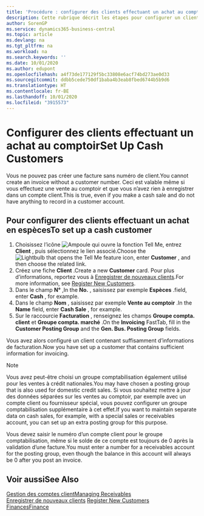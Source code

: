 ```yaml
---
title: 'Procédure : configurer des clients effectuant un achat au comptoir | Microsoft Docs'
description: Cette rubrique décrit les étapes pour configurer un client qui paie en espèces.
author: SorenGP
ms.service: dynamics365-business-central
ms.topic: article
ms.devlang: na
ms.tgt_pltfrm: na
ms.workload: na
ms.search.keywords: ''
ms.date: 10/01/2020
ms.author: edupont
ms.openlocfilehash: a4f73de177129f5bc33808e6acf74bd273ae0d33
ms.sourcegitcommit: ddbb5cede750df1baba4b3eab8fbed6744b5b9d6
ms.translationtype: HT
ms.contentlocale: fr-BE
ms.lasthandoff: 10/01/2020
ms.locfileid: "3915573"
---
```

# <a name="set-up-cash-customers"></a><span data-ttu-id="735ac-103">Configurer des clients effectuant un achat au comptoir</span><span class="sxs-lookup"><span data-stu-id="735ac-103">Set Up Cash Customers</span></span>
<span data-ttu-id="735ac-104">Vous ne pouvez pas créer une facture sans numéro de client.</span><span class="sxs-lookup"><span data-stu-id="735ac-104">You cannot create an invoice without a customer number.</span></span> <span data-ttu-id="735ac-105">Ceci est valable même si vous effectuez une vente au comptoir et que vous n’avez rien à enregistrer dans un compte client.</span><span class="sxs-lookup"><span data-stu-id="735ac-105">This is true, even if you make a cash sale and do not have anything to record in a customer account.</span></span>  

## <a name="to-set-up-a-cash-customer"></a><span data-ttu-id="735ac-106">Pour configurer des clients effectuant un achat en espèces</span><span class="sxs-lookup"><span data-stu-id="735ac-106">To set up a cash customer</span></span>  
1.  <span data-ttu-id="735ac-107">Choisissez l’icône ![Ampoule qui ouvre la fonction Tell Me](media/ui-search/search_small.png "Dites-moi ce que vous voulez faire"), entrez **Client** , puis sélectionnez le lien associé.</span><span class="sxs-lookup"><span data-stu-id="735ac-107">Choose the ![Lightbulb that opens the Tell Me feature](media/ui-search/search_small.png "Tell me what you want to do") icon, enter **Customer** , and then choose the related link.</span></span>  
2.  <span data-ttu-id="735ac-108">Créez une fiche **Client** .</span><span class="sxs-lookup"><span data-stu-id="735ac-108">Create a new **Customer** card.</span></span> <span data-ttu-id="735ac-109">Pour plus d’informations, reportez vous à [Enregistrer de nouveaux clients](sales-how-register-new-customers.md).</span><span class="sxs-lookup"><span data-stu-id="735ac-109">For more information, see [Register New Customers](sales-how-register-new-customers.md).</span></span>
3.  <span data-ttu-id="735ac-110">Dans le champ **N°** ,</span><span class="sxs-lookup"><span data-stu-id="735ac-110">In the **No.**</span></span> <span data-ttu-id="735ac-111">, saisissez par exemple **Espèces** .</span><span class="sxs-lookup"><span data-stu-id="735ac-111">field, enter **Cash** , for example.</span></span>  
4.  <span data-ttu-id="735ac-112">Dans le champ **Nom** , saisissez par exemple **Vente au comptoir** .</span><span class="sxs-lookup"><span data-stu-id="735ac-112">In the **Name** field, enter **Cash Sale** , for example.</span></span>  
5.  <span data-ttu-id="735ac-113">Sur le raccourcie **Facturation** , renseignez les champs **Groupe compta. client** et **Groupe compta. marché** .</span><span class="sxs-lookup"><span data-stu-id="735ac-113">On the **Invoicing** FastTab, fill in the **Customer Posting Group** and the **Gen. Bus. Posting Group** fields.</span></span>  

 <span data-ttu-id="735ac-114">Vous avez alors configuré un client contenant suffisamment d’informations de facturation.</span><span class="sxs-lookup"><span data-stu-id="735ac-114">Now you have set up a customer that contains sufficient information for invoicing.</span></span>  

> [!NOTE]  
>  <span data-ttu-id="735ac-115">Vous avez peut-être choisi un groupe comptabilisation également utilisé pour les ventes à crédit nationales.</span><span class="sxs-lookup"><span data-stu-id="735ac-115">You may have chosen a posting group that is also used for domestic credit sales.</span></span> <span data-ttu-id="735ac-116">Si vous souhaitez mettre à jour des données séparées sur les ventes au comptoir, par exemple avec un compte client ou fournisseur spécial, vous pouvez configurer un groupe comptabilisation supplémentaire à cet effet.</span><span class="sxs-lookup"><span data-stu-id="735ac-116">If you want to maintain separate data on cash sales, for example, with a special sales or receivables account, you can set up an extra posting group for this purpose.</span></span>  
>   
>  <span data-ttu-id="735ac-117">Vous devez saisir le numéro d’un compte client pour le groupe comptabilisation, même si le solde de ce compte est toujours de 0 après la validation d’une facture.</span><span class="sxs-lookup"><span data-stu-id="735ac-117">You must enter a number for a receivables account for the posting group, even though the balance in this account will always be 0 after you post an invoice.</span></span>  

## <a name="see-also"></a><span data-ttu-id="735ac-118">Voir aussi</span><span class="sxs-lookup"><span data-stu-id="735ac-118">See Also</span></span>
[<span data-ttu-id="735ac-119">Gestion des comptes client</span><span class="sxs-lookup"><span data-stu-id="735ac-119">Managing Receivables</span></span>](receivables-manage-receivables.md)  
<span data-ttu-id="735ac-120">[Enregistrer de nouveaux clients](sales-how-register-new-customers.md)  </span><span class="sxs-lookup"><span data-stu-id="735ac-120">[Register New Customers](sales-how-register-new-customers.md)  </span></span>  
[<span data-ttu-id="735ac-121">Finances</span><span class="sxs-lookup"><span data-stu-id="735ac-121">Finance</span></span>](finance.md)  

